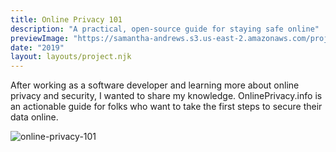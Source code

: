 ```yaml
---
title: Online Privacy 101
description: "A practical, open-source guide for staying safe online"
previewImage: "https://samantha-andrews.s3.us-east-2.amazonaws.com/projects/online-privacy-101/online-privacy-101.jpg"
date: "2019"
layout: layouts/project.njk
---
```


After working as a software developer and learning more about online privacy and security, I wanted to share my knowledge. OnlinePrivacy.info is an actionable guide for folks who want to take the first steps to secure their data online.

![online-privacy-101](https://samantha-andrews.s3.us-east-2.amazonaws.com/projects/online-privacy-101/online-privacy-101.jpg)
